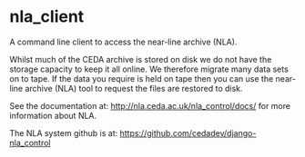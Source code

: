 
# nla_client

A command line client to access the near-line archive (NLA).

Whilst much of the CEDA archive is stored on disk we do not have the storage capacity to keep it all online. We therefore migrate many data sets on to tape. If the data you require is held on tape then you can use the near-line archive (NLA) tool to request the files are restored to disk.

See the documentation at: http://nla.ceda.ac.uk/nla_control/docs/ for more information about NLA.

The NLA system github is at: https://github.com/cedadev/django-nla_control
